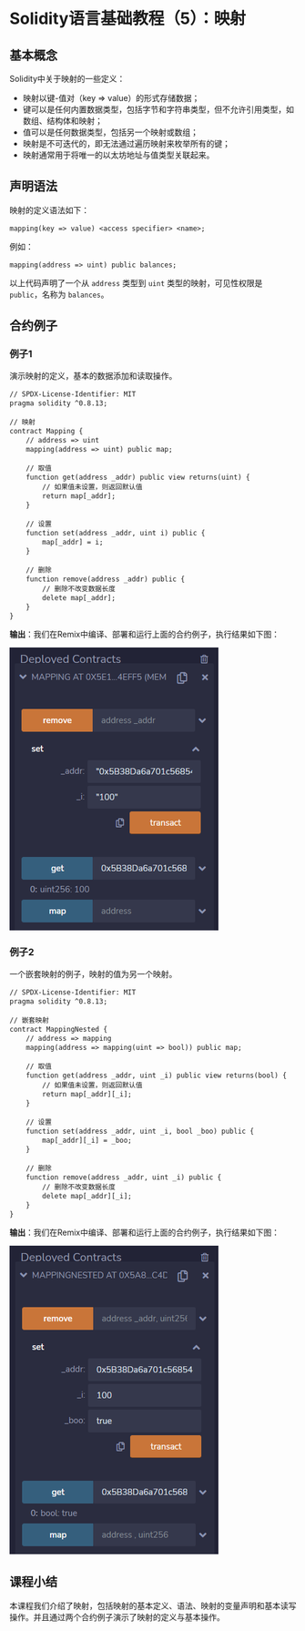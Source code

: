 # Solidity语言基础教程（5）：映射

## 基本概念

Solidity中关于映射的一些定义：

+ 映射以键-值对（key => value）的形式存储数据；
+ 键可以是任何内置数据类型，包括字节和字符串类型，但不允许引用类型，如数组、结构体和映射；
+ 值可以是任何数据类型，包括另一个映射或数组；
+ 映射是不可迭代的，即无法通过遍历映射来枚举所有的键；
+ 映射通常用于将唯一的以太坊地址与值类型关联起来。

## 声明语法

映射的定义语法如下：

```
mapping(key => value) <access specifier> <name>;
```

例如：

```
mapping(address => uint) public balances;
```

以上代码声明了一个从 `address` 类型到 `uint` 类型的映射，可见性权限是 `public`，名称为 `balances`。

## 合约例子

### 例子1

演示映射的定义，基本的数据添加和读取操作。

```
// SPDX-License-Identifier: MIT
pragma solidity ^0.8.13;

// 映射
contract Mapping {
    // address => uint
    mapping(address => uint) public map;

    // 取值
    function get(address _addr) public view returns(uint) {
        // 如果值未设置，则返回默认值
        return map[_addr];
    }

    // 设置
    function set(address _addr, uint i) public {
        map[_addr] = i;
    }

    // 删除
    function remove(address _addr) public {
        // 删除不改变数据长度
        delete map[_addr];
    }
}
```

**输出**：我们在Remix中编译、部署和运行上面的合约例子，执行结果如下图：

![](images/remix-mapping.png)

### 例子2

一个嵌套映射的例子，映射的值为另一个映射。

```
// SPDX-License-Identifier: MIT
pragma solidity ^0.8.13;

// 嵌套映射
contract MappingNested {
    // address => mapping
    mapping(address => mapping(uint => bool)) public map;

    // 取值
    function get(address _addr, uint _i) public view returns(bool) {
        // 如果值未设置，则返回默认值
        return map[_addr][_i];
    }

    // 设置
    function set(address _addr, uint _i, bool _boo) public {
        map[_addr][_i] = _boo;
    }

    // 删除
    function remove(address _addr, uint _i) public {
        // 删除不改变数据长度
        delete map[_addr][_i];
    }
}
```

**输出**：我们在Remix中编译、部署和运行上面的合约例子，执行结果如下图：

![](images/remix-mappingnested.png)

## 课程小结

本课程我们介绍了映射，包括映射的基本定义、语法、映射的变量声明和基本读写操作。并且通过两个合约例子演示了映射的定义与基本操作。

